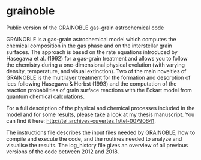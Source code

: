# grainoble
Public version of the GRAINOBLE gas-grain astrochemical code

GRAINOBLE is a gas-grain astrochemical model which computes the chemical composition in the gas phase and on the interstellar grain surfaces. The approach is based on the rate equations introduced by Hasegawa et al. (1992) for a gas-grain treatment and allows you to follow the chemistry during a one-dimensional physical evolution (with varying density, temperature, and visual extinction). Two of the main novelties of GRAINOBLE is the multilayer treatment for the formation and desorption of ices following Hasegawa & Herbst (1993) and the computation of the reaction probabilities of grain surface reactions with the Eckart model from quantum chemical calculations. 

For a full description of the physical and chemical processes included in the model and for some results, please take a look at my thesis manuscript. You can find it here: http://tel.archives-ouvertes.fr/tel-00790641.

The instructions file describes the input files needed by GRAINOBLE, how to compile and execute the code, and the routines needed to analyze and visualise the results. The log_history file gives an overview of all previous versions of the code between 2012 and 2018. 


